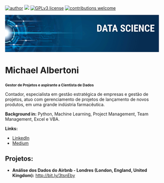 [![author](https://img.shields.io/badge/author-michael-red.svg)](https://br.linkedin.com/in/michael-felipe-albertoni-mba-capm-576b0287) 
[![](https://img.shields.io/badge/python-3.7+-blue.svg)](https://www.python.org/downloads/release/python-365/) 
[![GPLv3 license](https://img.shields.io/badge/License-GPLv3-blue.svg)](http://perso.crans.org/besson/LICENSE.html) 
[![contributions welcome](https://img.shields.io/badge/contributions-welcome-brightgreen.svg?style=flat)](https://github.com/michael-albertoni/Data-Science)



<p align="center">
  <img src="banner.png" >
</p>

# Michael Albertoni
<sub>**Gestor de Projetos e aspirante a Cientista de Dados**</sub>

Contador, especialista em gestão estratégica de empresas e gestão de projetos, atuo com gerenciamento de projetos de lançamento de novos produtos, em uma grande indústria farmacêutica.

**Background in:** Python, Machine Learning, Project Management, Team Management, Excel e VBA.

**Links:**
* [LinkedIn](https://br.linkedin.com/in/michael-felipe-albertoni-mba-capm-576b0287)
* [Medium](https://www.medium.com)


## Projetos:

* **Análise dos Dados do Airbnb - Londres (London, England, United Kingdom):** http://bit.ly/3tsnEby
